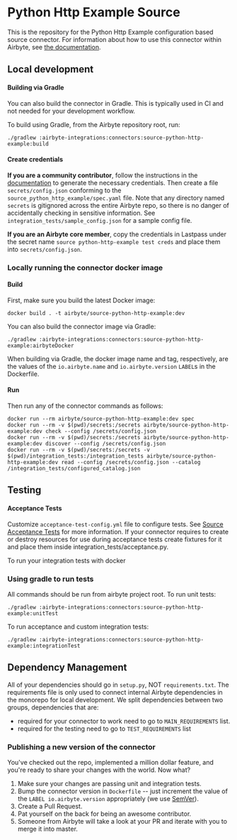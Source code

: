 # Python Http Example Source

This is the repository for the Python Http Example configuration based source connector.
For information about how to use this connector within Airbyte, see [the documentation](https://docs.airbyte.io/integrations/sources/python-http-example).

## Local development

#### Building via Gradle
You can also build the connector in Gradle. This is typically used in CI and not needed for your development workflow.

To build using Gradle, from the Airbyte repository root, run:
```
./gradlew :airbyte-integrations:connectors:source-python-http-example:build
```

#### Create credentials
**If you are a community contributor**, follow the instructions in the [documentation](https://docs.airbyte.io/integrations/sources/python-http-example)
to generate the necessary credentials. Then create a file `secrets/config.json` conforming to the `source_python_http_example/spec.yaml` file.
Note that any directory named `secrets` is gitignored across the entire Airbyte repo, so there is no danger of accidentally checking in sensitive information.
See `integration_tests/sample_config.json` for a sample config file.

**If you are an Airbyte core member**, copy the credentials in Lastpass under the secret name `source python-http-example test creds`
and place them into `secrets/config.json`.

### Locally running the connector docker image

#### Build
First, make sure you build the latest Docker image:
```
docker build . -t airbyte/source-python-http-example:dev
```

You can also build the connector image via Gradle:
```
./gradlew :airbyte-integrations:connectors:source-python-http-example:airbyteDocker
```
When building via Gradle, the docker image name and tag, respectively, are the values of the `io.airbyte.name` and `io.airbyte.version` `LABEL`s in
the Dockerfile.

#### Run
Then run any of the connector commands as follows:
```
docker run --rm airbyte/source-python-http-example:dev spec
docker run --rm -v $(pwd)/secrets:/secrets airbyte/source-python-http-example:dev check --config /secrets/config.json
docker run --rm -v $(pwd)/secrets:/secrets airbyte/source-python-http-example:dev discover --config /secrets/config.json
docker run --rm -v $(pwd)/secrets:/secrets -v $(pwd)/integration_tests:/integration_tests airbyte/source-python-http-example:dev read --config /secrets/config.json --catalog /integration_tests/configured_catalog.json
```
## Testing

#### Acceptance Tests
Customize `acceptance-test-config.yml` file to configure tests. See [Source Acceptance Tests](https://docs.airbyte.io/connector-development/testing-connectors/source-acceptance-tests-reference) for more information.
If your connector requires to create or destroy resources for use during acceptance tests create fixtures for it and place them inside integration_tests/acceptance.py.

To run your integration tests with docker

### Using gradle to run tests
All commands should be run from airbyte project root.
To run unit tests:
```
./gradlew :airbyte-integrations:connectors:source-python-http-example:unitTest
```
To run acceptance and custom integration tests:
```
./gradlew :airbyte-integrations:connectors:source-python-http-example:integrationTest
```

## Dependency Management
All of your dependencies should go in `setup.py`, NOT `requirements.txt`. The requirements file is only used to connect internal Airbyte dependencies in the monorepo for local development.
We split dependencies between two groups, dependencies that are:
* required for your connector to work need to go to `MAIN_REQUIREMENTS` list.
* required for the testing need to go to `TEST_REQUIREMENTS` list

### Publishing a new version of the connector
You've checked out the repo, implemented a million dollar feature, and you're ready to share your changes with the world. Now what?
1. Make sure your changes are passing unit and integration tests.
1. Bump the connector version in `Dockerfile` -- just increment the value of the `LABEL io.airbyte.version` appropriately (we use [SemVer](https://semver.org/)).
1. Create a Pull Request.
1. Pat yourself on the back for being an awesome contributor.
1. Someone from Airbyte will take a look at your PR and iterate with you to merge it into master.

